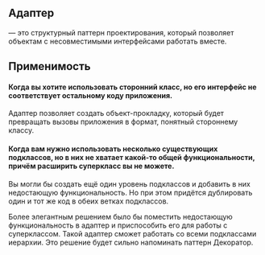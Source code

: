 ## Адаптер
— это структурный паттерн проектирования, который позволяет объектам с несовместимыми интерфейсами работать вместе.

## Применимость

#### Когда вы хотите использовать сторонний класс, но его интерфейс не соответствует остальному коду приложения.

Адаптер позволяет создать объект-прокладку, который будет превращать вызовы приложения в формат, понятный стороннему классу.

#### Когда вам нужно использовать несколько существующих подклассов, но в них не хватает какой-то общей функциональности, причём расширить суперкласс вы не можете.

Вы могли бы создать ещё один уровень подклассов и добавить в них недостающую функциональность. Но при этом придётся дублировать один и тот же код в обеих ветках подклассов.

Более элегантным решением было бы поместить недостающую функциональность в адаптер и приспособить его для работы с суперклассом. Такой адаптер сможет работать со всеми подклассами иерархии. Это решение будет сильно напоминать паттерн Декоратор.